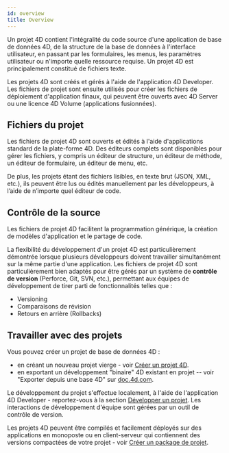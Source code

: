 ```yaml
---
id: overview
title: Overview
---
```


Un projet 4D contient l'intégralité du code source d'une application de base de données 4D, de la structure de la base de données à l'interface utilisateur, en passant par les formulaires, les menus, les paramètres utilisateur ou n'importe quelle ressource requise. Un projet 4D est principalement constitué de fichiers texte.

Les projets 4D sont créés et gérés à l'aide de l'application 4D Developer. Les fichiers de projet sont ensuite utilisés pour créer les fichiers de déploiement d'application finaux, qui peuvent être ouverts avec 4D Server ou une licence 4D Volume (applications fusionnées).


## Fichiers du projet

Les fichiers de projet 4D sont ouverts et édités à l'aide d'applications standard de la plate-forme 4D. Des éditeurs complets sont disponibles pour gérer les fichiers, y compris un éditeur de structure, un éditeur de méthode, un éditeur de formulaire, un éditeur de menu, etc.

De plus, les projets étant des fichiers lisibles, en texte brut (JSON, XML, etc.), ils peuvent être lus ou édités manuellement par les développeurs, à l’aide de n’importe quel éditeur de code.


## Contrôle de la source

Les fichiers de projet 4D facilitent la programmation générique, la création de modèles d'application et le partage de code.

La flexibilité du développement d'un projet 4D est particulièrement démontrée lorsque plusieurs développeurs doivent travailler simultanément sur la même partie d'une application. Les fichiers de projet 4D sont particulièrement bien adaptés pour être gérés par un système de **contrôle de version** (Perforce, Git, SVN, etc.), permettant aux équipes de développement de tirer parti de fonctionnalités telles que :

- Versioning
- Comparaisons de révision
- Retours en arrière (Rollbacks)


## Travailler avec des projets

Vous pouvez créer un projet de base de données 4D :

- en créant un nouveau projet vierge - voir [Créer un projet 4D](creating.md).
- en exportant un développement "binaire" 4D existant en projet -- voir "Exporter depuis une base 4D" sur [doc.4d.com](https://doc.4d.com).

Le développement du projet s'effectue localement, à l'aide de l'application 4D Developer - reportez-vous à la section [Développer un projet](developing.md). Les interactions de développement d'équipe sont gérées par un outil de contrôle de version.

Les projets 4D peuvent être compilés et facilement déployés sur des applications en monoposte ou en client-serveur qui contiennent des versions compactées de votre projet - voir [Créer un package de projet](building.md).
